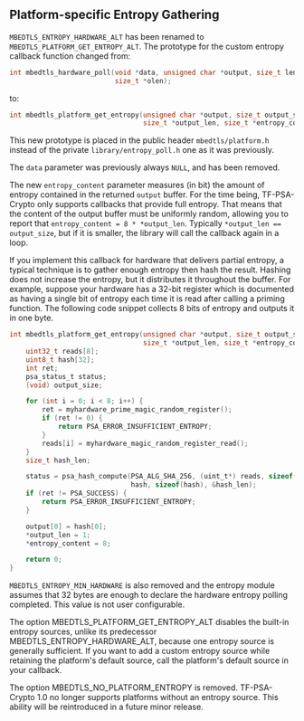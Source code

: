 ## Platform-specific Entropy Gathering

`MBEDTLS_ENTROPY_HARDWARE_ALT` has been renamed to `MBEDTLS_PLATFORM_GET_ENTROPY_ALT`.
The prototype for the custom entropy callback function changed from:

```c
int mbedtls_hardware_poll(void *data, unsigned char *output, size_t len,
                          size_t *olen);
```

to:

```c
int mbedtls_platform_get_entropy(unsigned char *output, size_t output_size,
                                 size_t *output_len, size_t *entropy_content);
```

This new prototype is placed in the public header `mbedtls/platform.h` instead
of the private `library/entropy_poll.h` one as it was previously.

The `data` parameter was previously always `NULL`, and has been removed.

The new `entropy_content` parameter measures (in bit) the amount of entropy
contained in the returned `output` buffer.
For the time being, TF-PSA-Crypto only supports callbacks that provide full
entropy. That means that the content of the output buffer must be uniformly
random, allowing you to report that `entropy_content = 8 * *output_len`.
Typically `*output_len == output_size`, but if it is smaller, the library will
call the callback again in a loop.

If you implement this callback for hardware that delivers partial entropy, a
typical technique is to gather enough entropy then hash the result. Hashing does
not increase the entropy, but it distributes it throughout the buffer. For
example, suppose your hardware has a 32-bit register which is documented as
having a single bit of entropy each time it is read after calling a priming
function. The following code snippet collects 8 bits of entropy and outputs it
in one byte.

```c
int mbedtls_platform_get_entropy(unsigned char *output, size_t output_size,
                                 size_t *output_len, size_t *entropy_content) {
    uint32_t reads[8];
    uint8_t hash[32];
    int ret;
    psa_status_t status;
    (void) output_size;

    for (int i = 0; i < 8; i++) {
        ret = myhardware_prime_magic_random_register();
        if (ret != 0) {
            return PSA_ERROR_INSUFFICIENT_ENTROPY;
        }
        reads[i] = myhardware_magic_random_register_read();
    }
    size_t hash_len;

    status = psa_hash_compute(PSA_ALG_SHA_256, (uint_t*) reads, sizeof(reads),
                              hash, sizeof(hash), &hash_len);
    if (ret != PSA_SUCCESS) {
        return PSA_ERROR_INSUFFICIENT_ENTROPY;
    }

    output[0] = hash[0];
    *output_len = 1;
    *entropy_content = 8;

    return 0;
}
```

`MBEDTLS_ENTROPY_MIN_HARDWARE` is also removed and the entropy module assumes
that 32 bytes are enough to declare the hardware entropy polling completed.
This value is not user configurable.

The option MBEDTLS_PLATFORM_GET_ENTROPY_ALT disables the built-in entropy
sources, unlike its predecessor MBEDTLS_ENTROPY_HARDWARE_ALT, because one
entropy source is generally sufficient. If you want to add a custom entropy
source while retaining the platform's default source, call the platform's
default source in your callback.

The option MBEDTLS_NO_PLATFORM_ENTROPY is removed. TF-PSA-Crypto 1.0 no longer
supports platforms without an entropy source. This ability will be reintroduced
in a future minor release.
